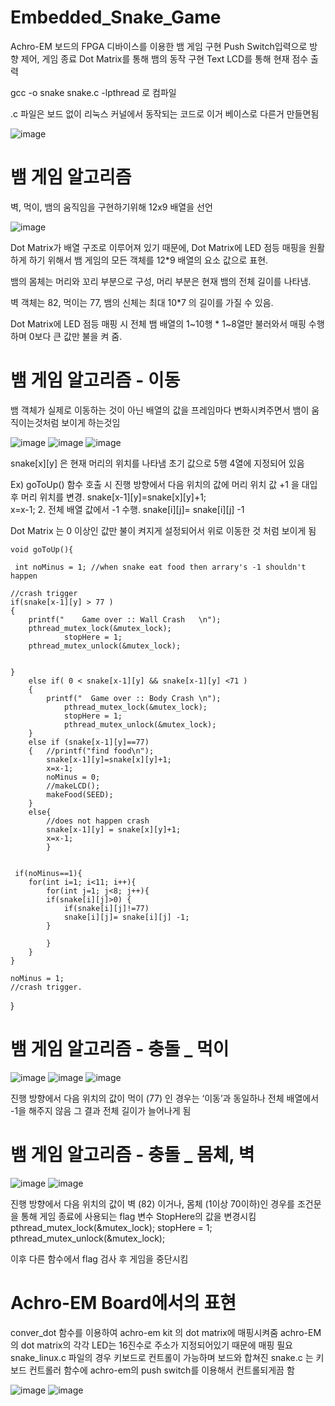 # Embedded_Snake_Game
Achro-EM 보드의 FPGA 디바이스를 이용한 뱀 게임 구현
Push Switch입력으로 방향 제어, 게임 종료
Dot Matrix를 통해 뱀의 동작 구현
Text LCD를 통해 현재 점수 출력

gcc -o snake snake.c -lpthread 로 컴파일 

.c 파일은 보드 없이 리눅스 커널에서 동작되는 코드로 이거 베이스로 다른거 만들면됨

![image](https://user-images.githubusercontent.com/66546156/124921770-b637db80-e033-11eb-8f21-54d75bbf9f73.png)


 # 뱀 게임 알고리즘
 벽, 먹이, 뱀의 움직임을 구현하기위해 12x9 배열을 선언
 
 ![image](https://user-images.githubusercontent.com/66546156/124921803-c059da00-e033-11eb-981a-b9c6c5cf835c.png)

Dot Matrix가 배열 구조로 이루어져 있기 때문에,   Dot Matrix에 LED 점등 매핑을 원활 하게 하기 위해서 뱀 게임의 모든 객체를 12*9 배열의 요소 값으로 표현.

뱀의 몸체는 머리와 꼬리 부분으로 구성, 머리 부분은 현재 뱀의 전체 길이를 나타냄.

 벽 객체는 82, 먹이는 77, 뱀의 신체는 최대 10*7 의 길이를 가질 수 있음. 

Dot Matrix에 LED 점등 매핑 시 전체 뱀 배열의 1~10행 * 1~8열만 불러와서 매핑 수행하며 0보다 큰 값만 불을 켜 줌.


# 뱀 게임 알고리즘 - 이동

뱀 객체가 실제로 이동하는 것이 아닌 배열의 값을 프레임마다 변화시켜주면서 뱀이 움직이는것처럼 보이게 하는것임

![image](https://user-images.githubusercontent.com/66546156/124921962-f5662c80-e033-11eb-9f0e-3177cab5ea22.png)
![image](https://user-images.githubusercontent.com/66546156/124921975-fa2ae080-e033-11eb-9d8f-7f1bcde95099.png)
![image](https://user-images.githubusercontent.com/66546156/124921986-fbf4a400-e033-11eb-975e-4fba48f084ce.png)

snake[x][y] 은 현재 머리의 위치를 나타냄
초기 값으로 5행 4열에 지정되어 있음

Ex) goToUp() 함수 호출 시
진행 방향에서 다음 위치의 값에 머리 위치 값 +1 을 대입 후 머리 위치를 변경.
	snake[x-1][y]=snake[x][y]+1;		
	x=x-1;
2.   전체 배열 값에서 -1 수행.
	 snake[i][j]= snake[i][j] -1

Dot Matrix 는 0 이상인 값만 불이 켜지게 설정되어서 위로 이동한 것 처럼 보이게 됨

	void goToUp(){
	 
	 int noMinus = 1; //when snake eat food then arrary's -1 shouldn't happen

	//crash trigger
	if(snake[x-1][y] > 77 )
	{
		printf("    Game over :: Wall Crash   \n");
		pthread_mutex_lock(&mutex_lock);
				stopHere = 1;
		pthread_mutex_unlock(&mutex_lock);


	}
		else if( 0 < snake[x-1][y] && snake[x-1][y] <71 )
		{  
			printf("  Game over :: Body Crash \n");
				pthread_mutex_lock(&mutex_lock);
				stopHere = 1;
				pthread_mutex_unlock(&mutex_lock);
		}
		else if (snake[x-1][y]==77)
		{	//printf("find food\n");
			snake[x-1][y]=snake[x][y]+1;
			x=x-1;
			noMinus = 0;
			//makeLCD();
			makeFood(SEED);
		}
		else{
			//does not happen crash
			snake[x-1][y] = snake[x][y]+1;
			x=x-1;
			}


	 if(noMinus==1){
	 	for(int i=1; i<11; i++){
        	for(int j=1; j<8; j++){
			if(snake[i][j]>0) {
				if(snake[i][j]!=77) 
				snake[i][j]= snake[i][j] -1;
			}
			
       	 	}
		}
    }

	noMinus = 1;
	//crash trigger. 
	
}

# 뱀 게임 알고리즘 - 충돌 _ 먹이 
![image](https://user-images.githubusercontent.com/66546156/124922076-1a5a9f80-e034-11eb-91fd-85b37f361a1d.png)
![image](https://user-images.githubusercontent.com/66546156/124922081-1c246300-e034-11eb-9795-967d517bc680.png)
![image](https://user-images.githubusercontent.com/66546156/124922093-1e86bd00-e034-11eb-8644-8de7d7779986.png)

진행 방향에서 다음 위치의 값이 먹이 (77) 인 경우는 ‘이동’과 동일하나 전체 배열에서 -1을 해주지 않음     그 결과 전체 길이가 늘어나게 됨

# 뱀 게임 알고리즘 - 충돌 _ 몸체, 벽
![image](https://user-images.githubusercontent.com/66546156/124922240-44ac5d00-e034-11eb-921a-768fca59167d.png)
![image](https://user-images.githubusercontent.com/66546156/124922259-47a74d80-e034-11eb-9474-ec1d024ee5a7.png)

진행 방향에서 다음 위치의 값이 벽 (82) 이거나,      몸체 (1이상 70이하)인 경우를 조건문을 통해 게임  종료에 사용되는 flag 변수 StopHere의 값을 변경시킴
	pthread_mutex_lock(&mutex_lock);
		stopHere = 1;
	pthread_mutex_unlock(&mutex_lock);

이후 다른 함수에서 flag 검사 후 게임을 중단시킴


# Achro-EM Board에서의 표현
conver_dot 함수를 이용하여 achro-em kit 의 dot matrix에 매핑시켜줌 
achro-EM 의 dot matrix의 각각 LED는 16진수로 주소가 지정되어있기 때문에 매핑 필요
snake_linux.c 파일의 경우 키보드로 컨트롤이 가능하며
보드와 합쳐진 snake.c 는 키보드 컨트롤러 함수에 achro-em의 push switch를 이용해서 컨트롤되게끔 함

![image](https://user-images.githubusercontent.com/66546156/124937226-277e8b00-e042-11eb-9118-837c33def2ac.png)
![image](https://user-images.githubusercontent.com/66546156/124937161-19306f00-e042-11eb-83b4-234da4f78c01.png)
